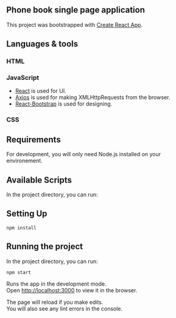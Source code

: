 ## Phone book single page application

This project was bootstrapped with [Create React App](https://github.com/facebook/create-react-app).

## Languages & tools

### HTML

### JavaScript

- [React](http://facebook.github.io/react) is used for UI.
- [Axios](https://www.npmjs.com/package/axios) is used for making XMLHttpRequests from the browser.
- [React-Bootstrap](https://react-bootstrap.netlify.com/) is used for designing.

### CSS

## Requirements

For development, you will only need Node.js installed on your environement.

## Available Scripts

In the project directory, you can run:

## Setting Up

```
npm install
```


## Running the project

In the project directory, you can run:

```
npm start
```

Runs the app in the development mode.<br>
Open [http://localhost:3000](http://localhost:3000) to view it in the browser.

The page will reload if you make edits.<br>
You will also see any lint errors in the console.
